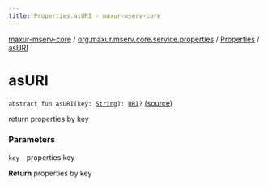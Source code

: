 ```yaml
---
title: Properties.asURI - maxur-mserv-core
---
```


[maxur-mserv-core](../../index.html) / [org.maxur.mserv.core.service.properties](../index.html) / [Properties](index.html) / [asURI](.)

# asURI

`abstract fun asURI(key: `[`String`](https://kotlinlang.org/api/latest/jvm/stdlib/kotlin/-string/index.html)`): `[`URI`](http://docs.oracle.com/javase/8/docs/api/java/net/URI.html)`?` [(source)](https://github.com/myunusov/maxur-mserv/tree/master/maxur-mserv-core/src/main/kotlin/org/maxur/mserv/core/service/properties/Properties.kt#L43)

return properties by key

### Parameters

`key` - properties key

**Return**
properties by key

